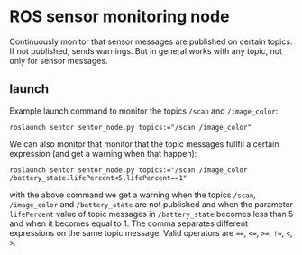 # ROS sensor monitoring node

Continuously monitor that sensor messages are published on certain topics. If not published, sends warnings. But in general works with any topic, not only for sensor messages.

## launch

Example launch command to monitor the topics `/scan` and `/image_color`:

`roslaunch sentor sentor_node.py topics:="/scan /image_color"`

We can also monitor that monitor that the topic messages fullfil a certain expression (and get a warning when that happen):

`roslaunch sentor sentor_node.py topics:="/scan /image_color /battery_state.lifePercent<5,lifePercent==1"`

with the above command we get a warning when the topics `/scan`, `/image_color` and `/battery_state` are not published and when the parameter `lifePercent` value of topic messages in `/battery_state` becomes less than 5 and when it becomes equal to 1. The comma separates different expressions on the same topic message. Valid operators are `==`, `<=`, `>=`, `!=`, `<`, `>`.
